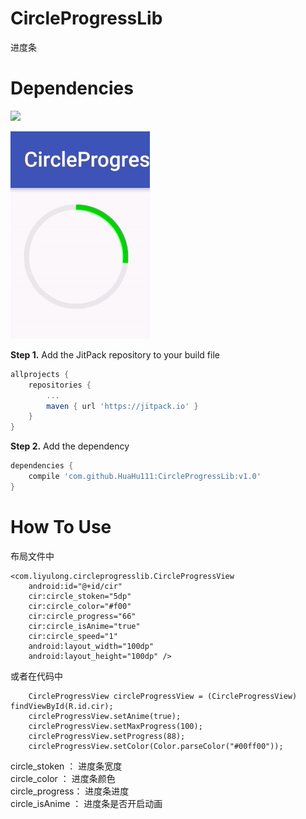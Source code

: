 # CircleProgressLib
进度条




# Dependencies

[![](https://jitpack.io/v/li-xiaojun/OkhttpDownloader.svg)](https://jitpack.io/#li-xiaojun/OkhttpDownloader)



![image](https://github.com/HuaHu111/CircleProgressLib/blob/master/progress.gif)

**Step 1.** Add the JitPack repository to your build file

```groovy
allprojects {
	repositories {
		...
		maven { url 'https://jitpack.io' }
	}
}
```

**Step 2.** Add the dependency

```groovy
dependencies {
	compile 'com.github.HuaHu111:CircleProgressLib:v1.0'
}
```




# How To Use
布局文件中

    <com.liyulong.circleprogresslib.CircleProgressView
        android:id="@+id/cir"
        cir:circle_stoken="5dp"
        cir:circle_color="#f00"
        cir:circle_progress="66"
        cir:circle_isAnime="true"
        cir:circle_speed="1"
        android:layout_width="100dp"
        android:layout_height="100dp" />

或者在代码中

        CircleProgressView circleProgressView = (CircleProgressView) findViewById(R.id.cir);
        circleProgressView.setAnime(true);
        circleProgressView.setMaxProgress(100);
        circleProgressView.setProgress(88);
        circleProgressView.setColor(Color.parseColor("#00ff00"));
  
  circle_stoken ： 进度条宽度<br>
  circle_color  ： 进度条颜色<br>
  circle_progress： 进度条进度<br>
  circle_isAnime ： 进度条是否开启动画
	​
